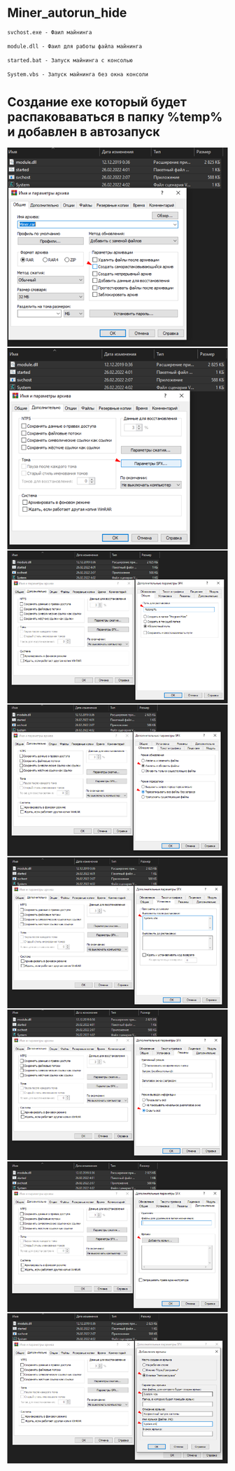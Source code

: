 # Miner_autorun_hide

    svchost.exe - Фаил майнинга

    module.dll - Фаил для работы файла майнинга

    started.bat - Запуск майнинга с консолью

    System.vbs - Запуск майнинга без окна консоли


# Создание exe который будет распаковаваться в папку %temp% и добавлен в автозапуск
![Image alt](https://github.com/Fast-Code-Profile/Miner_autorun_hide/raw/main/image/1.png)
![Image alt](https://github.com/Fast-Code-Profile/Miner_autorun_hide/raw/main/image/2.png)
![Image alt](https://github.com/Fast-Code-Profile/Miner_autorun_hide/raw/main/image/3.png)
![Image alt](https://github.com/Fast-Code-Profile/Miner_autorun_hide/raw/main/image/4.png)
![Image alt](https://github.com/Fast-Code-Profile/Miner_autorun_hide/raw/main/image/5.png)
![Image alt](https://github.com/Fast-Code-Profile/Miner_autorun_hide/raw/main/image/6.png)
![Image alt](https://github.com/Fast-Code-Profile/Miner_autorun_hide/raw/main/image/7.png)
![Image alt](https://github.com/Fast-Code-Profile/Miner_autorun_hide/raw/main/image/8.png)
